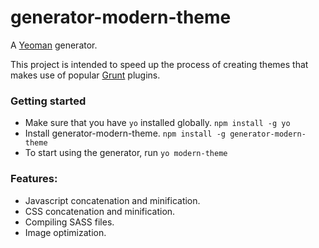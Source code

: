 # generator-modern-theme

A [Yeoman][yeoman] generator.

This project is intended to speed up the process of creating themes that makes use of popular [Grunt][grunt] plugins.

### Getting started
- Make sure that you have `yo` installed globally. `npm install -g yo`
- Install generator-modern-theme. `npm install -g generator-modern-theme`
- To start using the generator, run `yo modern-theme`

### Features:
- Javascript concatenation and minification.
- CSS concatenation and minification.
- Compiling SASS files.
- Image optimization.


[yeoman]: (http://yeoman.io)
[bower]: (http://bower.io)
[grunt]: (http://gruntjs.com)
[drupal]: (http://drupal.org)
